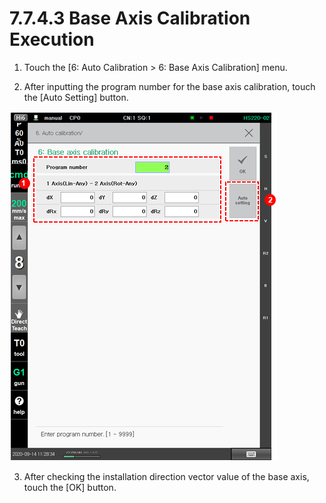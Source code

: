 # 7.7.4.3 Base Axis Calibration Execution

1.	Touch the \[6: Auto Calibration &gt; 6: Base Axis Calibration\] menu.

2.	After inputting the program number for the base axis calibration, touch the \[Auto Setting\] button.

![](../../../.gitbook/assets/image%20%28496%29.png)

3.	After checking the installation direction vector value of the base axis, touch the \[OK\] button.

